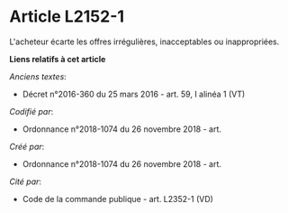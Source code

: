 # Article L2152-1

L'acheteur écarte les offres irrégulières, inacceptables ou inappropriées.

**Liens relatifs à cet article**

_Anciens textes_:

  - Décret n°2016-360 du 25 mars 2016 - art. 59, I alinéa 1 (VT)

_Codifié par_:

  - Ordonnance n°2018-1074 du 26 novembre 2018 - art.

_Créé par_:

  - Ordonnance n°2018-1074 du 26 novembre 2018 - art.

_Cité par_:

  - Code de la commande publique - art. L2352-1 (VD)
